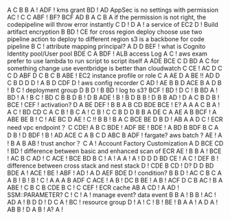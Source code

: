 A
C
B
B
A !
ADF ! kms grant
BD ! AD   AppSec is no settings with  permission
AC !
C
C
ABF ! BF?    BCF
AD
B
A
C
B   A  if the permission is not right, the codepipeline will throw error instantly
C
D !
D
A ! a service of EC2
D ! Build artifact encryption
B
BD !  CE   for cross region deploy choose use two pipeline action to deploy to different region  s3 is a backbone for code pipeline
B 
C ! attribute mapping  principal?
A 
D 
D
BEF ! what is Cognito Identity pool/User pool    BDE
C
A
BDF ! ALB access Log
A
C ! aws exam prefer to  use lambda to run script to script itself
A
ADE
BCE
C
D
BD
A  C for something change use eventbridge is better than cloudwatch
C
CE !  AC
D
C
C D
ABF
D
C
B
C
B
ABE ! EC2 instance profile or role
C
A
AE
D  A
BE !!  AD
D  C
B
D
D
D ! A    B
D
CDF
D ! aws config recorder   C 
AD ! AE 
B
B
D
ACE
B
A 
D
B !
B
C ! deployment group
D
B
D ! B
BD ! log to s3?
BCF !
BD !
D
C !
B
BD
A !
BD !
A !
B
C !
BD
C
B
B
D
B !
D 
B
ADE !
B !
B
D
B
B !
D
B
B
AD !
D
A
C
B
D
B !
BCE !
CEF ! activation?
D
A
BE
DEF !
B
B
A
B
CD
BDE
BCE ! E?
A
A
A
C
B
A !
A
C !
BD
CD
C
A
C
B !
B
C
A !
C
B !
C
C
B
D
D
B
B
A
DE
C
A
AE
A
B
BCF !
A
ABE
BE
B !
C !
AE
BC
D
AE !
C !!
B
B !
B
A
C
BCE
BE
D
B
D !
AB
A
A
D
C ! ECR need vpc endpoint？
C
CDE!
A
B
C
BDE !
ADF
BE !
BDE !
A
BD
B
BDF
B
C
A
D
B !
D
BDF !
B !
AD
ACE
C
A
B
C
D
ABC
B
ADF ! fargate? aws batch ?
AE !
A !
B
A
B
AB ! trust anchor？
C
A ! Account Factory Customization
A
D
BCE
CD !
BD ! difference between basic and enhanced scan of ECR
AE !
B
B
A !
BCE !
AC
B
C
AD !
C
ACE !
BCE
BD
B
C !
A !
A
A !
A !
D
D
D
BD
CE !
A
C !
DEF
B ! difference between cross stack and nest stack
D !
CDE
B
CD ! D?
D
D
BD
BDE
A !
ACE !
BE !
ABF !
AD !
A
D
AEF
BDE
D ! condition?
B
B
D !
AC
C
B
C
A
A
B !
B !
B !
C !
A
A
A
B
ADF
C
ACE !
A
B !
DC
B
BE !
A
B !
ACF
D
C
B
AC !
B
A
ABE !
C
B
C
B
CDE
B
C !
C
CEF ! ECR cache
AB
A
CD !
A
AD ! SSM::PARAMETER?
C !
C !
A ! manage event? data event
B
B
A
 !
B
B !
AC !
AD
A !
B
D
D !
D
C
A !
BC ! resource group
D !
A !
C !
B !
BE !
B
A
A !
A
D
A !
AB 
B !
D
A
B ! A?
A !


